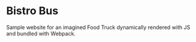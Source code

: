 # Bistro Bus
Sample website for an imagined Food Truck dynamically rendered with JS and bundled with Webpack. 
